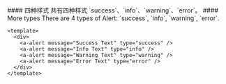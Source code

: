 <cn>
#### 四种样式
共有四种样式 `success`、`info`、`warning`、`error`。
</cn>

<us>
#### More types
There are 4 types of Alert: `success`, `info`, `warning`, `error`.
</us>

```tpl
<template>
  <div>
    <a-alert message="Success Text" type="success" />
    <a-alert message="Info Text" type="info" />
    <a-alert message="Warning Text" type="warning" />
    <a-alert message="Error Text" type="error" />
  </div>
</template>
```
